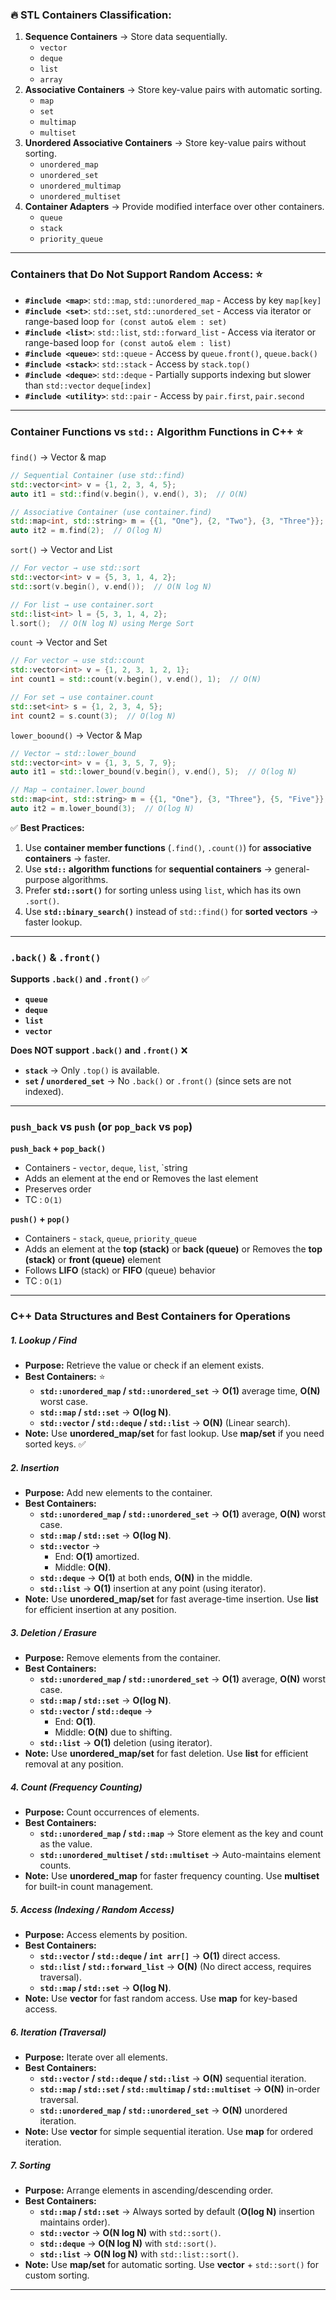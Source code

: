 
### 🔥 **STL Containers Classification:**

1. **Sequence Containers** → Store data sequentially.
    - `vector`
    - `deque`
    - `list`
    - `array`
2. **Associative Containers** → Store key-value pairs with automatic sorting.
    - `map`
    - `set`
    - `multimap`
    - `multiset`
3. **Unordered Associative Containers** → Store key-value pairs without sorting.
    - `unordered_map`
    - `unordered_set`
    - `unordered_multimap`
    - `unordered_multiset`
4. **Container Adapters** → Provide modified interface over other containers.
    - `queue`
    - `stack`
    - `priority_queue`

---
### Containers that Do Not Support Random Access: ⭐

- **`#include <map>`**: `std::map`, `std::unordered_map` - Access by key `map[key]`
- **`#include <set>`**: `std::set`, `std::unordered_set` - Access via iterator or range-based loop `for (const auto& elem : set)`
- **`#include <list>`**: `std::list`, `std::forward_list` - Access via iterator or range-based loop `for (const auto& elem : list)`
- **`#include <queue>`**: `std::queue` - Access by `queue.front()`, `queue.back()`
- **`#include <stack>`**: `std::stack` - Access by `stack.top()`
- **`#include <deque>`**: `std::deque` - Partially supports indexing but slower than `std::vector` `deque[index]`
- **`#include <utility>`**: `std::pair` - Access by `pair.first`, `pair.second`

---

### Container Functions vs `std::` Algorithm Functions in C++ ⭐

`find()` -> Vector & map
```cpp
// Sequential Container (use std::find)
std::vector<int> v = {1, 2, 3, 4, 5};
auto it1 = std::find(v.begin(), v.end(), 3);  // O(N)
```
```cpp
// Associative Container (use container.find)
std::map<int, std::string> m = {{1, "One"}, {2, "Two"}, {3, "Three"}};
auto it2 = m.find(2);  // O(log N)
```

`sort()` -> Vector and List
```cpp
// For vector → use std::sort
std::vector<int> v = {5, 3, 1, 4, 2};
std::sort(v.begin(), v.end());  // O(N log N)
```
```cpp
// For list → use container.sort
std::list<int> l = {5, 3, 1, 4, 2};
l.sort();  // O(N log N) using Merge Sort
```

`count` -> Vector and Set
```cpp
// For vector → use std::count
std::vector<int> v = {1, 2, 3, 1, 2, 1};
int count1 = std::count(v.begin(), v.end(), 1);  // O(N)
```
```cpp
// For set → use container.count
std::set<int> s = {1, 2, 3, 4, 5};
int count2 = s.count(3);  // O(log N)
```

`lower_boound()` -> Vector & Map
```cpp
// Vector → std::lower_bound
std::vector<int> v = {1, 3, 5, 7, 9};
auto it1 = std::lower_bound(v.begin(), v.end(), 5);  // O(log N)
```
```cpp
// Map → container.lower_bound
std::map<int, std::string> m = {{1, "One"}, {3, "Three"}, {5, "Five"}};
auto it2 = m.lower_bound(3);  // O(log N)
```

✅ **Best Practices:**
1. Use **container member functions** (`.find()`, `.count()`) for **associative containers** → faster.
2. Use **`std::` algorithm functions** for **sequential containers** → general-purpose algorithms.
3. Prefer **`std::sort()`** for sorting unless using `list`, which has its own `.sort()`.
4. Use **`std::binary_search()`** instead of `std::find()` for **sorted vectors** → faster lookup.

---

### `.back()` & `.front()`

**Supports `.back()` and `.front()`** ✅
- **`queue`**
- **`deque`**
- **`list`**
- **`vector`**

**Does NOT support `.back()` and `.front()`** ❌
- **`stack`** → Only `.top()` is available.
- **`set` / `unordered_set`** → No `.back()` or `.front()` (since sets are not indexed).

---
### `push_back` vs `push` (or `pop_back` vs `pop`)

**`push_back` + `pop_back()`**
- Containers - `vector`, `deque`, `list`, `string
- Adds an element at the end or Removes the last element
- Preserves order
- TC : `O(1)`

**`push()` + `pop()`**
- Containers - `stack`, `queue`, `priority_queue`
- Adds an element at the **top (stack)** or **back (queue)** or  Removes the **top (stack)** or **front (queue)** element
- Follows **LIFO** (stack) or **FIFO** (queue) behavior
- TC : `O(1)`

---

### **C++ Data Structures and Best Containers for Operations**

##### **1. Lookup / Find**
- **Purpose:** Retrieve the value or check if an element exists.
- **Best Containers:** ⭐
    - **`std::unordered_map` / `std::unordered_set`** → **O(1)** average time, **O(N)** worst case.
    - **`std::map` / `std::set`** → **O(log N)**.
    - **`std::vector` / `std::deque` / `std::list`** → **O(N)** (Linear search).
- **Note:** Use **unordered_map/set** for fast lookup. Use **map/set** if you need sorted keys. ✅
##### **2. Insertion**
- **Purpose:** Add new elements to the container.
- **Best Containers:**
    - **`std::unordered_map` / `std::unordered_set`** → **O(1)** average, **O(N)** worst case.
    - **`std::map` / `std::set`** → **O(log N)**.
    - **`std::vector`** →
        - End: **O(1)** amortized.
        - Middle: **O(N)**.
    - **`std::deque`** → **O(1)** at both ends, **O(N)** in the middle.
    - **`std::list`** → **O(1)** insertion at any point (using iterator).
- **Note:** Use **unordered_map/set** for fast average-time insertion. Use **list** for efficient insertion at any position.
##### **3. Deletion / Erasure**
- **Purpose:** Remove elements from the container.
- **Best Containers:**
    - **`std::unordered_map` / `std::unordered_set`** → **O(1)** average, **O(N)** worst case.
    - **`std::map` / `std::set`** → **O(log N)**.
    - **`std::vector` / `std::deque`** →
        - End: **O(1)**.
        - Middle: **O(N)** due to shifting.
    - **`std::list`** → **O(1)** deletion (using iterator).
- **Note:** Use **unordered_map/set** for fast deletion. Use **list** for efficient removal at any position.
##### **4. Count (Frequency Counting)**
- **Purpose:** Count occurrences of elements.
- **Best Containers:**
    - **`std::unordered_map` / `std::map`** → Store element as the key and count as the value.
    - **`std::unordered_multiset` / `std::multiset`** → Auto-maintains element counts.
- **Note:** Use **unordered_map** for faster frequency counting. Use **multiset** for built-in count management.
##### **5. Access (Indexing / Random Access)**
- **Purpose:** Access elements by position.
- **Best Containers:**
    - **`std::vector` / `std::deque` / `int arr[]`** → **O(1)** direct access.
    - **`std::list` / `std::forward_list`** → **O(N)** (No direct access, requires traversal).
    - **`std::map` / `std::set`** → **O(log N)**.
- **Note:** Use **vector** for fast random access. Use **map** for key-based access.
##### **6. Iteration (Traversal)**
- **Purpose:** Iterate over all elements.
- **Best Containers:**
    - **`std::vector` / `std::deque` / `std::list`** → **O(N)** sequential iteration.
    - **`std::map` / `std::set` / `std::multimap` / `std::multiset`** → **O(N)** in-order traversal.
    - **`std::unordered_map` / `std::unordered_set`** → **O(N)** unordered iteration.
- **Note:** Use **vector** for simple sequential iteration. Use **map** for ordered iteration.
##### **7. Sorting**
- **Purpose:** Arrange elements in ascending/descending order.
- **Best Containers:**
    - **`std::map` / `std::set`** → Always sorted by default (**O(log N)** insertion maintains order).
    - **`std::vector`** → **O(N log N)** with `std::sort()`.
    - **`std::deque`** → **O(N log N)** with `std::sort()`.
    - **`std::list`** → **O(N log N)** with `std::list::sort()`.
- **Note:** Use **map/set** for automatic sorting. Use **vector** + `std::sort()` for custom sorting.

---

